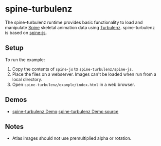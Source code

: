 # spine-turbulenz

The spine-turbulenz runtime provides basic functionality to load and manipulate [Spine](http://esotericsoftware.com) skeletal animation data using [Turbulenz](http://biz.turbulenz.com/developers). spine-turbulenz is based on [spine-js](https://github.com/EsotericSoftware/spine-runtimes/tree/master/spine-js).

## Setup

To run the example:

1. Copy the contents of `spine-js` to `spine-turbulenz/spine-js`.
1. Place the files on a webserver. Images can't be loaded when run from a local directory.
1. Open `spine-turbulenz/example/index.html` in a web browser.

## Demos

- [spine-turbulenz Demo](http://esotericsoftware.com/spine/files/demos/turbulenz/example/index.html)
  [spine-turbulenz Demo source](https://github.com/EsotericSoftware/spine-runtimes/blob/master/spine-turbulenz/example/index.html#L21)

## Notes

- Atlas images should not use premultiplied alpha or rotation.
